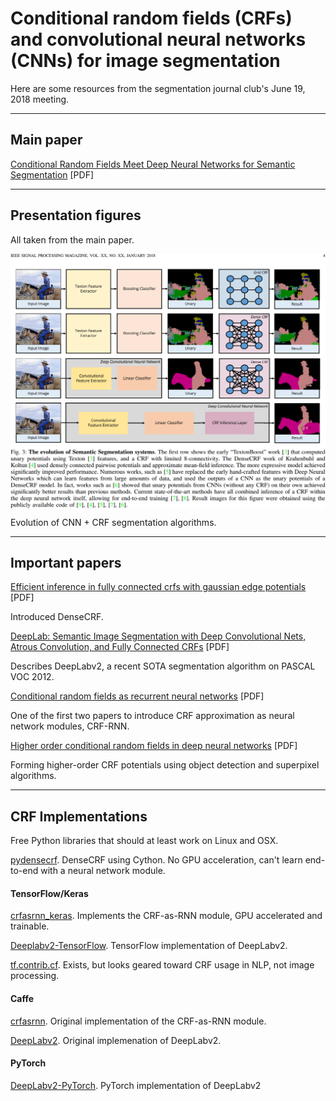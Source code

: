 # Conditional random fields (CRFs) and convolutional neural networks (CNNs) for image segmentation

Here are some resources from the segmentation journal club's June 19, 2018 meeting.

---

## Main paper

[Conditional Random Fields Meet Deep Neural Networks for Semantic Segmentation](http://www.robots.ox.ac.uk/~tvg/publications/2017/CRFMeetCNN4SemanticSegmentation.pdf) \[PDF\]

---

## Presentation figures

All taken from the main paper.

<div class="images"><a href="figs/1%20segmentation%20evolution.png"><img  src="figs/1%20segmentation%20evolution.png" align="center"></a></div>

Evolution of CNN + CRF segmentation algorithms.

---


## Important papers

[Efficient inference in fully connected crfs with gaussian edge potentials](http://papers.nips.cc/paper/4296-efficient-inference-in-fully-connected-crfs-with-gaussian-edge-potentials.pdf) \[PDF\]

Introduced DenseCRF.

[DeepLab: Semantic Image Segmentation with Deep Convolutional Nets, Atrous Convolution, and Fully Connected CRFs](https://arxiv.org/pdf/1606.00915.pdf) \[PDF\] 

Describes DeepLabv2, a recent SOTA segmentation algorithm on PASCAL VOC 2012.

[Conditional random fields as recurrent neural networks](https://www.cv-foundation.org/openaccess/content_iccv_2015/papers/Zheng_Conditional_Random_Fields_ICCV_2015_paper.pdf) \[PDF\]

One of the first two papers to introduce CRF approximation as neural network modules, CRF-RNN.

[Higher order conditional random fields in deep neural networks](https://arxiv.org/pdf/1511.08119.pdf) \[PDF\]

Forming higher-order CRF potentials using object detection and superpixel algorithms.

---

## CRF Implementations

Free Python libraries that should at least work on Linux and OSX.

[pydensecrf](https://github.com/lucasb-eyer/pydensecrf). DenseCRF using Cython. No GPU acceleration, can't learn end-to-end with a neural network module.

#### TensorFlow/Keras

[crfasrnn_keras](https://github.com/sadeepj/crfasrnn_keras). Implements the CRF-as-RNN module, GPU accelerated and trainable.

[Deeplabv2-TensorFlow](https://github.com/zhengyang-wang/Deeplab-v2--ResNet-101--Tensorflow). TensorFlow implementation of DeepLabv2.

[tf.contrib.cf](https://www.tensorflow.org/api_docs/python/tf/contrib/crf). Exists, but looks geared toward CRF usage in NLP, not image processing.

#### Caffe

[crfasrnn](https://github.com/torrvision/crfasrnn). Original implementation of the CRF-as-RNN module. 

[DeepLabv2](http://liangchiehchen.com/projects/DeepLabv2_resnet.html). Original implemenation of DeepLabv2.

#### PyTorch

[DeepLabv2-PyTorch](https://github.com/speedinghzl/Pytorch-Deeplab). PyTorch implementation of DeepLabv2

